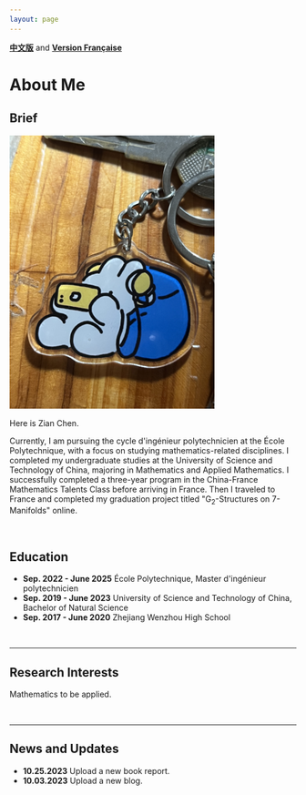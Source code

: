 ```yaml
---
layout: page
---
```


**[中文版](https://zian-chen.github.io/zh/)** and **[Version Française](https://zian-chen.github.io/fr/)**

# About Me

## Brief

<img src="/images/again.JPG" class="floatpic" width="360" height="480">

Here is Zian Chen.

Currently, I am pursuing the cycle d'ingénieur polytechnicien at the École Polytechnique, with a focus on studying mathematics-related disciplines. I completed my undergraduate studies at the University of Science and Technology of China, majoring in Mathematics and Applied Mathematics. I successfully completed a three-year program in the China-France Mathematics Talents Class before arriving in France. Then I traveled to France and completed my graduation project titled "G<sub>2</sub>-Structures on 7-Manifolds" online.

<br>

## Education

- **Sep. 2022 - June 2025** École Polytechnique, Master d'ingénieur polytechnicien
- **Sep. 2019 - June 2023** University of Science and Technology of China, Bachelor of Natural Science
- **Sep. 2017 - June 2020** Zhejiang Wenzhou High School

<br>

---

## Research Interests

Mathematics to be applied.

<br> 

---

## News and Updates

 - **10.25.2023** Upload a new book report.
 - **10.03.2023** Upload a new blog.

<br>
